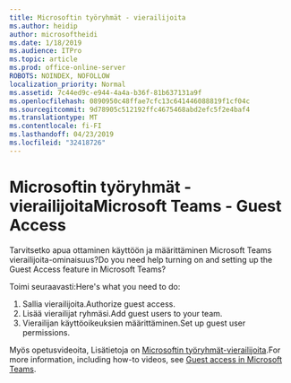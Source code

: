 ```yaml
---
title: Microsoftin työryhmät - vierailijoita
ms.author: heidip
author: microsoftheidi
ms.date: 1/18/2019
ms.audience: ITPro
ms.topic: article
ms.prod: office-online-server
ROBOTS: NOINDEX, NOFOLLOW
localization_priority: Normal
ms.assetid: 7c44ed9c-e944-4a4a-b36f-81b637131a9f
ms.openlocfilehash: 0890950c48ffae7cfc13c641446088819f1cf04c
ms.sourcegitcommit: 9d78905c512192ffc4675468abd2efc5f2e4baf4
ms.translationtype: MT
ms.contentlocale: fi-FI
ms.lasthandoff: 04/23/2019
ms.locfileid: "32418726"
---
```

# <a name="microsoft-teams---guest-access"></a><span data-ttu-id="f7ab2-102">Microsoftin työryhmät - vierailijoita</span><span class="sxs-lookup"><span data-stu-id="f7ab2-102">Microsoft Teams - Guest Access</span></span>

<span data-ttu-id="f7ab2-103">Tarvitsetko apua ottaminen käyttöön ja määrittäminen Microsoft Teams vierailijoita-ominaisuus?</span><span class="sxs-lookup"><span data-stu-id="f7ab2-103">Do you need help turning on and setting up the Guest Access feature in Microsoft Teams?</span></span>

<span data-ttu-id="f7ab2-104">Toimi seuraavasti:</span><span class="sxs-lookup"><span data-stu-id="f7ab2-104">Here's what you need to do:</span></span>

1. <span data-ttu-id="f7ab2-105">Sallia vierailijoita.</span><span class="sxs-lookup"><span data-stu-id="f7ab2-105">Authorize guest access.</span></span>
1. <span data-ttu-id="f7ab2-106">Lisää vierailijat ryhmäsi.</span><span class="sxs-lookup"><span data-stu-id="f7ab2-106">Add guest users to your team.</span></span>
1. <span data-ttu-id="f7ab2-107">Vierailijan käyttöoikeuksien määrittäminen.</span><span class="sxs-lookup"><span data-stu-id="f7ab2-107">Set up guest user permissions.</span></span>

<span data-ttu-id="f7ab2-108">Myös opetusvideoita, Lisätietoja on [Microsoftin työryhmät-vierailijoita](https://docs.microsoft.com/en-us/microsoftteams/guest-access).</span><span class="sxs-lookup"><span data-stu-id="f7ab2-108">For more information, including how-to videos, see [Guest access in Microsoft Teams](https://docs.microsoft.com/en-us/microsoftteams/guest-access).</span></span>

